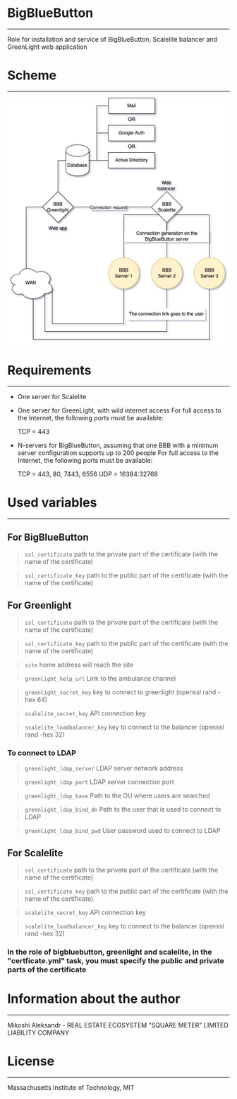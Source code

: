 # BigBlueButton
------------
Role for installation and service of BigBlueButton, Scalelite balancer and GreenLight web application

# Scheme
------------

![](./project/scheme.jpeg)


# Requirements
------------
- One server for Scalelite
- One server for GreenLight, with wild internet access
    For full access to the Internet, the following ports must be available:
    
    TCP = 443
- N-servers for BigBlueButton, assuming that one BBB with a minimum server configuration supports up to 200 people
    For full access to the Internet, the following ports must be available:
    
    TCP = 443, 80, 7443, 6556
    UDP = 16384:32768


# Used variables
------------
## For BigBlueButton

>`ssl_certificate` path to the private part of the certificate (with the name of the certificate)

>`ssl_certificate_key` path to the public part of the certificate (with the name of the certificate)


## For Greenlight
>`ssl_certificate` path to the private part of the certificate (with the name of the certificate)

>`ssl_certificate_key` path to the public part of the certificate (with the name of the certificate)

>`site` home address will reach the site

>`greenlight_help_url` Link to the ambulance channel

>`greenlight_secret_key` key to connect to greenlight (openssl rand -hex 64)

>`scalelite_secret_key` API connection key

>`scalelite_loadbalancer_key` key to connect to the balancer (openssl rand -hex 32)

### To connect to LDAP

>`greenlight_ldap_server` LDAP server network address

>`greenlight_ldap_port` LDAP server connection port

>`greenlight_ldap_base` Path to the OU where users are searched

>`greenlight_ldap_bind_dn` Path to the user that is used to connect to LDAP

>`greenlight_ldap_bind_pwd` User password used to connect to LDAP




## For Scalelite
>`ssl_certificate` path to the private part of the certificate (with the name of the certificate)

>`ssl_certificate_key` path to the public part of the certificate (with the name of the certificate)

>`scalelite_secret_key` API connection key

>`scalelite_loadbalancer_key` key to connect to the balancer (openssl rand -hex 32)



### In the role of bigbluebutton, greenlight and scalelite, in the "certficate.yml" task, you must specify the public and private parts of the certificate


# Information about the author
------------
Mikoshi Aleksandr - REAL ESTATE ECOSYSTEM "SQUARE METER" LIMITED LIABILITY COMPANY

# License
------------
Massachusetts Institute of Technology, MIT